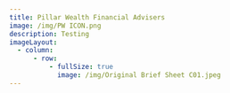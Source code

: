 ```yaml
---
title: Pillar Wealth Financial Advisers
image: /img/PW ICON.png
description: Testing
imageLayout:
  - column:
      - row:
          - fullSize: true
            image: /img/Original Brief Sheet C01.jpeg
---
```







